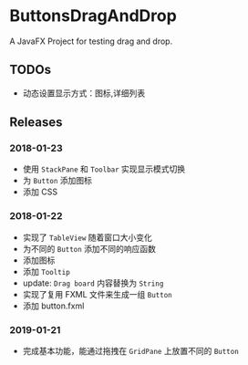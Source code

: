 # ButtonsDragAndDrop
A JavaFX Project for testing drag and drop.

## TODOs
- 动态设置显示方式：图标,详细列表

## Releases
### 2018-01-23
- 使用 `StackPane` 和 `Toolbar` 实现显示模式切换
- 为 `Button` 添加图标
- 添加 CSS

### 2018-01-22
- 实现了 `TableView` 随着窗口大小变化
- 为不同的 `Button` 添加不同的响应函数
- 添加图标
- 添加 `Tooltip`
- update: `Drag board` 内容替换为 `String`
- 实现了复用 FXML 文件来生成一组 `Button`
- 添加 button.fxml

### 2019-01-21
- 完成基本功能，能通过拖拽在 `GridPane` 上放置不同的 `Button`
